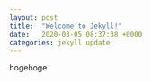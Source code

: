 ```yaml
---
layout: post
title:  "Welcome to Jekyll!"
date:   2020-03-05 08:37:38 +0000
categories: jekyll update
---
```

hogehoge
